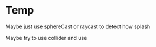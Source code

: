 # Temp


Maybe just use sphereCast or raycast to detect how splash


Maybe try to use collider and use